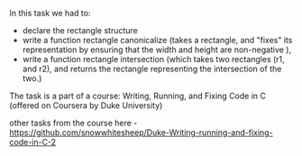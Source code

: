 

In this task we had to:

- declare the rectangle structure 
- write a function rectangle canonicalize (takes a rectangle, and "fixes" its representation 
by ensuring that the width and height are non-negative ), 
- write a function rectangle intersection (which takes two rectangles (r1, and r2), and returns 
the rectangle representing the intersection of the two.)


The task is a part of a course: Writing, Running, and Fixing Code in C (offered on Coursera by Duke University)

other tasks from the course here - 
https://github.com/snowwhitesheep/Duke-Writing-running-and-fixing-code-in-C-2
